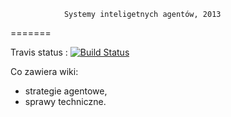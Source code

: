 ﻿				Systemy inteligetnych agentów, 2013
=======

Travis status : [![Build Status](https://travis-ci.org/jam231/sia2013.png)](https://travis-ci.org/jam231/sia2013)


Co zawiera wiki:
+ strategie agentowe,
+ sprawy techniczne.
